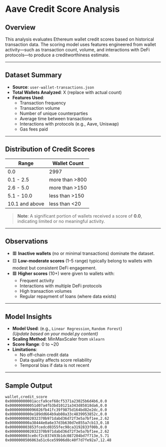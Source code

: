 # Aave Credit Score Analysis

## Overview
This analysis evaluates Ethereum wallet credit scores based on historical transaction data. The scoring model uses features engineered from wallet activity—such as transaction count, volume, and interactions with DeFi protocols—to produce a creditworthiness estimate.

---

##  Dataset Summary
- **Source**: `user-wallet-transactions.json`
- **Total Wallets Analyzed**: X (replace with actual count)
- **Features Used**:
  - Transaction frequency
  - Transaction volume
  - Number of unique counterparties
  - Average time between transactions
  - Interactions with protocols (e.g., Aave, Uniswap)
  - Gas fees paid

---

##  Distribution of Credit Scores
| Range           | Wallet Count |
|-----------------|--------------|
| 0.0             | 2997        |
| 0.1 - 2.5       | more than >800         |
| 2.6 - 5.0       | more than >150           |
| 5.1 - 10.0      | less than >150           |
| 10.1 and above  | less than <20           |

> **Note**: A significant portion of wallets received a score of **0.0**, indicating limited or no meaningful activity.

---

## Observations
- 🟥 **Inactive wallets** (no or minimal transactions) dominate the dataset.
- 🟨 **Low-moderate scores** (1–5 range) typically belong to wallets with modest but consistent DeFi engagement.
- 🟩 **Higher scores** (10+) were given to wallets with:
  - Frequent activity
  - Interactions with multiple DeFi protocols
  - High transaction volumes
  - Regular repayment of loans (where data exists)

---

##  Model Insights
- **Model Used**: (e.g., `Linear Regression`, `Random Forest`)  
  *(Update based on your model.py content)*
- **Scaling Method**: MinMaxScaler from `sklearn`
- **Score Range**: 0 to ~20  
- **Limitations**:
  - No off-chain credit data
  - Data quality affects score reliability
  - Temporal bias if data is not recent

---

##  Sample Output
```csv
wallet,credit_score
0x00000000001accfa9cef68cf5371a23025b6d4b6,0.0
0x000000000051d07a4fb3bd10121a343d85818da6,0.0
0x000000000096026fb41fc39f9875d164bd82e2dc,0.0
0x0000000000e189dd664b9ab08a33c4839953852c,0.0
0x0000000002032370b971dabd36d72f3e5a7bf1ee,2.62
0x000000000a38444e0a6e37d3b630d7e855a7cb13,0.18
0x000000003853fcedcd0355fec98ca3192833f00b,0.0
0x0000000002032370b971dabd36d72f3e5a7bf1ee,2.62
0x000000003ce0cf2c037493b1dc087204bd7f713e,5.71
0x0000000506063a51c6ce59906d8c40f7d7fe92a7,12.48
